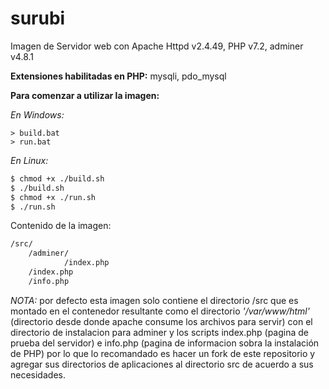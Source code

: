 # surubi
Imagen de Servidor web con Apache Httpd v2.4.49, PHP v7.2, adminer v4.8.1

__Extensiones habilitadas en PHP:__ mysqli, pdo_mysql

__Para comenzar a utilizar la imagen:__

*En Windows:*

```batch
> build.bat
> run.bat
```

*En Linux:*

```bash
$ chmod +x ./build.sh
$ ./build.sh
$ chmod +x ./run.sh
$ ./run.sh
```

Contenido de la imagen:
```txt
/src/
    /adminer/
            /index.php
    /index.php
    /info.php
```

*NOTA:* por defecto esta imagen solo contiene el directorio /src que es montado en el contenedor resultante como el directorio *'/var/www/html'* (directorio desde donde apache consume los archivos para servir) con el directorio de instalacion para adminer y los scripts index.php (pagina de prueba del servidor) e info.php (pagina de informacion sobra la instalación de PHP) por lo que lo recomandado es hacer un fork de este repositorio y agregar sus directorios de aplicaciones al directorio src de acuerdo a sus necesidades.
